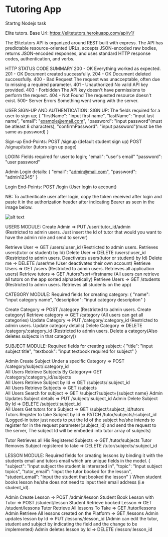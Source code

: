 # Tutoring App
 Startng Nodejs task

 Elite tutors.
 Base Url:  https://elitetutors.herokuapp.com/api/v1/

The Elitetutors API is organized around REST built with express. The API has predictable resource-oriented URLs, accepts JSON-encoded raw bodies, returns JSON-encoded responses, and uses standard HTTP response codes, authentication, and verbs.

HTTP STATUS CODE SUMMARY
200 - OK	Everything worked as expected.
201 - OK    Document created successfully.
204 - OK    Document deleted successfully.
400 - Bad Request	The request was unacceptable, often due to missing a required parameter.
401 - Unauthorized	No valid API key provided.
403 - Forbidden	The API key doesn't have permissions to perform the request.
404 - Not Found	The requested resource doesn't exist.
500- Server Errors	Something went wrong with the server.

USER SIGN-UP AND AUTHENTICATION:
SIGN UP: 
The fields required for a user to sign up;
    {
    "firstName": "input first name",
    "lastName": "input last name",
    "email": "example@email.com",
    "password": "input password"(must be atleast 8 characters),
    "confirmPassword": "input password"(must be the same as password)
    }

Sign-up End-Points: 
    POST /signup            (default student sign up)
    POST /signup/tutor      (tutors sign up page)

LOGIN:
Fields required for user to login;
    "email": "user's email"
    "password": "user password"

Admin Login details:
    {
    "email": "admin@mail.com",
    "password": "admin12345"
    }

Login End-Points:
    POST /login            (User login to account)

NB: To authenticate user after login, copy the token received after login and paste it in the authorization header after indicating Bearer as seen in the image below. 

![alt text](https://res.cloudinary.com/ihunaya/image/upload/v1588939883/Startng/Node%20js/Screenshot_15_uame8y.png)

USERS MODULE:
Create Admin  =>     PUT /user/:tutor_id/admin     
(Restricted to admin users. Just insert the Id of tutor that would you want to have the admin role and send to server) 

Retrieve User =>     GET /users/:user_id           (Restricted to admin users. Retrieves users(tutor or student) by Id)
Delete User =>     DELETE /users/:user_id          (Restricted to admin users. Deactivates users(tutor or student) by Id)
Delete me =>       DELETE /user/me                 (User deactivates their own account)
Retrieve Users =>    GET /users                    (Restricted to admin users. Retrieves all application users)
Retrieve tutors =>   GET /tutors?sort=firstname    (All users can retrieve all tutors on the app sorted alphabetically)
Retrieve Users =>    GET /students                 (Restricted to admin users. Retrieves all students on the app)

CATEGORY MODULE:
Required fields for creating category:
           {
            "name": "input category name",
            "description": "input category description" 
            }
            
Create Category =>      POST /category              (Restricted to admin users. Create category)
Retrieve category =>    GET  /category              (All users can get all categories)
Update Category =>      PUT /category/:category_id  (Restricted to admin users. Update category details)
Delete Category =>   DELETE /category/:category_id  (Restricted to admin users. Delete a category(Also deletes subjects in that category))

SUBJECT MODULE: 
Required fields for creating subject:
            {
                "title": "input subject title",
                "textbook": "input textbook required for subject"
            }

Admin Create Subject Under a specific Category =>   POST /category/subject/:category_id      
All Users Retrieve Subjects By Category=>           GET /category/:category_id/subjects  
All Users Retrieve Subject by Id =>                 GET /subjects/:subject_id    
All Users Retrieve Subjects =>                      GET /subjects        
All Users Search for subject =>                     GET /subject?subject={subject name}
Admin Updates Subject details =>                    PUT /subject/:subject_id
Admin Delete Subject By Id =>                       DELETE /subject/:subject_id              
All Users Get tutors for a Subject =>               GET /subject/:subject_id/tutors    
Tutors Register to take Subject by Id =>            PATCH /tutor/subjects/:subject_id 
(Logged-in tutor just needs to put the Id of the subject he/she intends to register for in the request parameter(:subject_id) and send the request to the server, The subject Id will be embeded into tutor array of subjects)

Tutor Retrieves all His Registered Subjects =>      GET /tutor/subjects
Tutor Removes Subject registered to take =>         DELETE /tutor/subjects/:subject_id

LESSON MODULE: 
Required fields for creating lessons by binding it with the students email and tutors email which are unique fields in the model.
            {
                "subject": "Input subject the student is interested in",
                "topic": "Input subject topics",
                "tutor_email": "Input the tutor booked for the lesson",
                "student_email": "Input the student that booked the lesson"
            }
When student books lesson he/she does not need to input their email address (i.e student_id).

Admin Create Lesson =>                                     POST /admin/lesson
Student Book Lesson with Tutor =>                          POST /student/lesson
Student Retrieve booked Lesson =>                          GET /student/lessons
Tutor Retrieve All lessons To Take =>                      GET /tutor/lessons
Admin Retrieve All lessons created on the Platform =>      GET /lessons
Admin updates lesson by Id =>                              PUT /lessons/:lesson_id 
(Admin can edit the tutor, student and subject by indicating the field and the change to be implemented)
Admin deletes lesson by Id =>                              DELETE /lesson/:lesson_id
